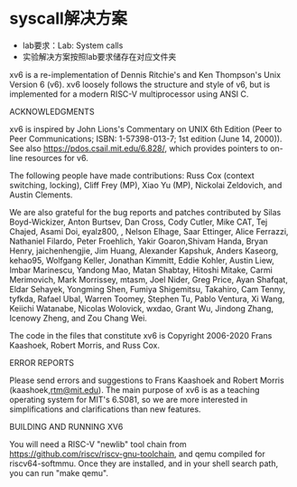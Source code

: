 # syscall解决方案
- lab要求：Lab: System calls
- 实验解决方案按照lab要求储存在对应文件夹

xv6 is a re-implementation of Dennis Ritchie's and Ken Thompson's Unix
Version 6 (v6).  xv6 loosely follows the structure and style of v6,
but is implemented for a modern RISC-V multiprocessor using ANSI C.

ACKNOWLEDGMENTS

xv6 is inspired by John Lions's Commentary on UNIX 6th Edition (Peer
to Peer Communications; ISBN: 1-57398-013-7; 1st edition (June 14,
2000)). See also https://pdos.csail.mit.edu/6.828/, which
provides pointers to on-line resources for v6.

The following people have made contributions: Russ Cox (context switching,
locking), Cliff Frey (MP), Xiao Yu (MP), Nickolai Zeldovich, and Austin
Clements.

We are also grateful for the bug reports and patches contributed by
Silas Boyd-Wickizer, Anton Burtsev, Dan Cross, Cody Cutler, Mike CAT,
Tej Chajed, Asami Doi, eyalz800, , Nelson Elhage, Saar Ettinger, Alice
Ferrazzi, Nathaniel Filardo, Peter Froehlich, Yakir Goaron,Shivam
Handa, Bryan Henry, jaichenhengjie, Jim Huang, Alexander Kapshuk,
Anders Kaseorg, kehao95, Wolfgang Keller, Jonathan Kimmitt, Eddie
Kohler, Austin Liew, Imbar Marinescu, Yandong Mao, Matan Shabtay,
Hitoshi Mitake, Carmi Merimovich, Mark Morrissey, mtasm, Joel Nider,
Greg Price, Ayan Shafqat, Eldar Sehayek, Yongming Shen, Fumiya
Shigemitsu, Takahiro, Cam Tenny, tyfkda, Rafael Ubal, Warren Toomey,
Stephen Tu, Pablo Ventura, Xi Wang, Keiichi Watanabe, Nicolas
Wolovick, wxdao, Grant Wu, Jindong Zhang, Icenowy Zheng, and Zou Chang
Wei.

The code in the files that constitute xv6 is
Copyright 2006-2020 Frans Kaashoek, Robert Morris, and Russ Cox.

ERROR REPORTS

Please send errors and suggestions to Frans Kaashoek and Robert Morris
(kaashoek,rtm@mit.edu). The main purpose of xv6 is as a teaching
operating system for MIT's 6.S081, so we are more interested in
simplifications and clarifications than new features.

BUILDING AND RUNNING XV6

You will need a RISC-V "newlib" tool chain from
https://github.com/riscv/riscv-gnu-toolchain, and qemu compiled for
riscv64-softmmu. Once they are installed, and in your shell
search path, you can run "make qemu".
